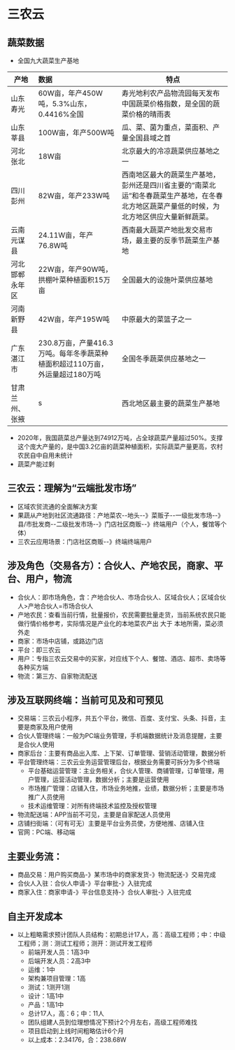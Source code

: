 # 三农云

## 蔬菜数据
* 全国九大蔬菜生产基地

产地|数据|特点
--|:--|--
山东寿光|60W亩，年产450W吨，5.3%山东，0.4416%全国|寿光地利农产品物流园每天发布中国蔬菜价格指数，是全国的蔬菜价格的晴雨表
山东莘县|100W亩，年产500W吨|瓜、菜、菌为重点，菜面积、产量全国县域之首
河北张北|18W亩|北京最大的冷凉蔬菜供应基地之一
四川彭州|82W亩，年产233W吨|西南地区最大的蔬菜生产基地，彭州还是四川省主要的“南菜北运”和冬春蔬菜生产基地，在冬春北方地区蔬菜产量低的时候，为北方地区供应大量新鲜蔬菜。
云南元谋县|24.11W亩，年产76.8W吨|西南最大蔬菜产地批发交易市场，最主要的反季节蔬菜生产基地
河北邯郸永年区|22W亩，年产90W吨，拱棚叶菜种植面积15万亩|全国最大的设施叶菜供应基地
河南新野县|42W亩，年产195W吨|中原最大的菜篮子之一
广东湛江市|230.8万亩，产量416.3万吨。每年冬季蔬菜种植面积超过110万亩，外运量超过180万吨|全国冬季蔬菜供应基地之一
甘肃兰州、张掖|s|西北地区最主要的蔬菜生产基地

* 2020年，我国蔬菜总产量达到74912万吨，占全球蔬菜产量超过50%。支撑这个庞大产量的，是中国3.2亿亩的蔬菜种植面积，实际蔬菜产量更高，农村农民自中自用未统计
* 蔬菜产能过剩

## 三农云：理解为“云端批发市场”
* 区域农贸流通的全面解决方案
* 果蔬从产地到社区流通路径：产地菜农--地头--》菜贩子--一级批发市场--》县/市批发商--二级批发市场--》门店社区商贩--》终端用户（个人，餐馆等个体）
* 三农云应用场景：门店社区商贩--》终端终端用户


## 涉及角色（交易各方）：合伙人、产地农民，商家、平台、用户，物流
* 合伙人：即市场角色，含：产地合伙人、市场合伙人、区域合伙人；区域合伙人>产地合伙人=市场合伙人
* 产地农民：查看当前行情，批量报价，农民需要批量走货，当前系统农民只能做行情价格参考，实际情况是产业化的本地菜农产出 大于 本地所需，菜必须外走
* 商家：市场中店铺，或路边门店
* 平台：即三农云
* 用户：专指三农云交易中的买家，对应线下个人、餐馆、酒店、超市、卖场等各种买方端
* 物流：第三方、自家物流配送
## 涉及互联网终端：当前可见及和可预见
* 交易端：三农云小程序，共五个平台，微信、百度、支付宝、头条、抖音，主要是商家及用户使用
* 合伙人管理终端：一般为PC端业务管理，手机端数据统计及消息提醒，主要是合伙人使用
* 商家后台：主要有商品出入库、上下架、订单管理、营销活动管理，数据分析
* 平台管理终端：三农云业务运营管理后台，根据业务需要可拆分为多个终端
  * 平台基础运营管理：主业务相关，合伙人管理、商铺管理，订单管理，用户管理，运营活动管理，数据分析；主要是运营使用
  * 市场推广管理：店铺入住，市场业务地推，业绩，数据分析；主要是市场推广人员使用
  *  技术运维管理：对所有终端技术监控及授权管理
* 物流配送端：APP当前不可见，主要是自家配送人员使用
* 店铺扫街端：（可有可无）主要是平台业务员使，方便地推、店铺入住
* 官网：PC端、移动端
## 主要业务流：
* 商品交易：用户购买商品-》某市场中的商家发货-》物流配送-》交易完成
* 合伙人入驻：合伙人申请-》平台审批-》入驻完成
* 商家入住：商家申请-》平台信息支持-》合伙人审批-》入驻完成
## 自主开发成本
* 以上粗略需求预计团队人员结构：初期总计17人，高：高级工程师；中：中级工程师；测：测试工程师；测开：测试开发工程师
  * 前端开发人员：1高3中
  * 后端开发人员：2高3中
  * 运维：1中
  * 架构兼项目管理：1高
  * 测试：1测开1测
  * 设计：1高1中
  * 产品：1高1中
  * 总计17人，高：6；中：11人
  * 团队组建人员到位理想情况下预计2个月左右，高级工程师难找
  * 项目启动到上线时间粗略估计6个月
  * 以上成本：2.34*17*6，合：238.68W
